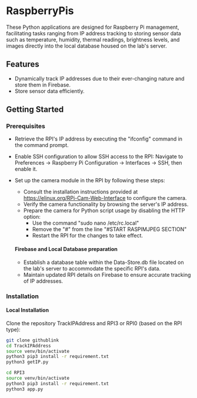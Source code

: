 # RaspberryPis
These Python applications are designed for Raspberry Pi management, facilitating tasks ranging from IP address tracking to storing sensor data such as temperature, humidity, thermal readings, brightness levels, and images directly into the local database housed on the lab's server.

## Features
- Dynamically track IP addresses due to their ever-changing nature and store them in Firebase.
- Store sensor data efficiently.

## Getting Started

### Prerequisites 
- Retrieve the RPI's IP address by executing the "ifconfig" command in the command prompt.
- Enable SSH configuration to allow SSH access to the RPI: Navigate to Preferences -> Raspberry Pi Configuration -> Interfaces -> SSH, then enable it.
- Set up the camera module in the RPI by following these steps:
  - Consult the installation instructions provided at https://elinux.org/RPi-Cam-Web-Interface to configure the camera.
  - Verify the camera functionality by browsing the server's IP address.
  - Prepare the camera for Python script usage by disabling the HTTP option:
    - Use the command "sudo nano /etc/rc.local"
    - Remove the "#" from the line "#START RASPIMJPEG SECTION"
    - Restart the RPI for the changes to take effect.
   
  #### Firebase and Local Database preparation
  - Establish a database table within the Data-Store.db file located on the lab's server to accommodate the specific RPI's data.
  - Maintain updated RPI details on Firebase to ensure accurate tracking of IP addresses.
 

### Installation

#### Local Installation
Clone the repository TrackIPAddress and RPI3 or RPI0 (based on the RPI type):
```bash
git clone githublink
cd TrackIPAddress
source venv/bin/activate
python3 pip3 install -r requirement.txt
python3 getIP.py

cd RPI3
source venv/bin/activate
python3 pip3 install -r requirement.txt
python3 app.py

```


    
